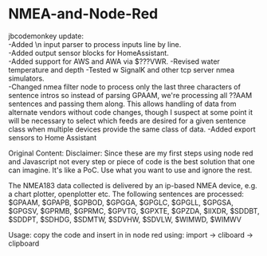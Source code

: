 # NMEA-and-Node-Red

jbcodemonkey update:  
-Added \n input parser to process inputs line by line.  
-Added output sensor blocks for HomeAssistant.  
-Added support for AWS and AWA via $???VWR.
-Revised water temperature and depth
-Tested w SignalK and other tcp server nmea simulators.  
-Changed nmea filter node to process only the last three characters of sentence intros so instead of parsing GPAAM, we're processing all ??AAM sentences and passing them along. This allows handling of data from alternate vendors without code changes, though I suspect at some point it will be necessary to select which feeds are desired for a given sentence class when multiple devices provide the same class of data.
-Added export sensors to Home Assistant


Original Content:
Disclaimer: Since these are my first steps using node red and Javascript not every step or piece of code is the best solution that one can imagine. It's like a PoC. Use what you want to use and ignore the rest.

The NMEA183 data collected is delivered by an ip-based NMEA device, e.g. a chart plotter, openplotter etc.
The following sentences are processed:  $GPAAM, $GPAPB, $GPBOD, $GPGGA, $GPGLC, $GPGLL, $GPGSA, $GPGSV, $GPRMB, 
$GPRMC, $GPVTG, $GPXTE, $GPZDA, $IIXDR, $SDDBT, $SDDPT, $SDHDG, $SDMTW, $SDVHW, $SDVLW, $WIMWD, $WIMWV

Usage: copy the code and insert in in node red using: import -> cliboard -> clipboard
  
